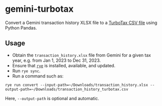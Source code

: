 # gemini-turbotax
Convert a Gemini transaction history XLSX file to a [TurboTax CSV file](https://ttlc.intuit.com/turbotax-support/en-us/help-article/cryptocurrency/create-csv-file-unsupported-source/L1yhp71Nt_US_en_US) using Python Pandas.

## Usage
* Obtain the `transaction_history.xlsx` file from Gemini for a given tax year, e.g. from Jan 1, 2023 to Dec 31, 2023.
* Ensure that [`rye`](https://rye-up.com/) is installed, available, and updated.
* Run `rye sync`.
* Run a command such as:
```
rye run convert --input-path=~/Downloads/transaction_history.xlsx --output-path=~/Downloads/transaction_history_turbotax.csv
```
Here, `--output-path` is optional and automatic.
